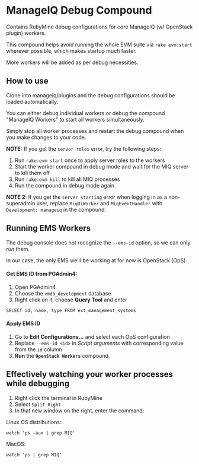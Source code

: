 # ManageIQ Debug Compound

Contains RubyMine debug configurations for core ManageIQ (w/ OpenStack plugin) workers.

This compound helps avoid running the whole EVM suite via `rake evm:start` wherever possible, which makes startup much faster.

More workers will be added as per debug necessities.

## How to use

Clone into manageiq/plugins and the debug configurations should be loaded automatically.

You can either debug individual workers or debug the compound "ManageIQ Workers" to start all workers simultaneously.

Simply stop all worker processes and restart the debug compound when you make changes to your code.

**NOTE:** If you get the `server roles` error, try the following steps:
1. Run `rake:evm start` once to apply server roles to the workers
2. Start the worker compound in debug mode and wait for the MIQ server to kill them off
3. Run `rake:evm kill` to kill all MIQ processes
4. Run the compound in debug mode again.

**NOTE 2:** If you get the `server starting` error when logging in as a non-superadmin user, replace `MiqUiWorker` and `MiqEventHandler` with `Development: manageiq` in the compound.

## Running EMS Workers
The debug console does not recognize the `--ems-id` option, so we can only *run* them.

In our case, the only EMS we'll be working at for now is OpenStack (OpS).
#### Get EMS ID from PGAdmin4:
1. Open PGAdmin4
2. Choose the `vmdb_development` database
3. Right click on it, choose **Query Tool** and enter
```
SELECT id, name, type FROM ext_management_systems
```
#### Apply EMS ID
1. Go to **Edit Configurations...** and select each OpS configuration
2. Replace `--ems-id <id>` in *Script arguments* with corresponding value from the `id` column
3. **Run** the **`OpenStack Workers`** compound.

## Effectively watching your worker processes while debugging
1. Right click the terminal in RubyMine
2. Select `Split Right`
3. In that new window on the right, enter the command:

Linux OS distributions:
```
watch 'ps -aux | grep MIQ'
```
MacOS:
```
watch 'ps | grep MIQ'
```